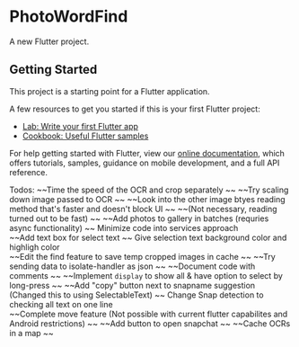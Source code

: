 # PhotoWordFind

A new Flutter project.

## Getting Started

This project is a starting point for a Flutter application.

A few resources to get you started if this is your first Flutter project:

- [Lab: Write your first Flutter app](https://flutter.dev/docs/get-started/codelab)
- [Cookbook: Useful Flutter samples](https://flutter.dev/docs/cookbook)

For help getting started with Flutter, view our
[online documentation](https://flutter.dev/docs), which offers tutorials,
samples, guidance on mobile development, and a full API reference.

Todos: 
~~Time the speed of the OCR and crop separately                                                  ~~
~~Try scaling down image passed to OCR                                                           ~~
~~Look into the other image btyes reading method that's faster and doesn't block UI              ~~
~~(Not necessary, reading turned out to be fast)                                                 ~~
~~Add photos to gallery in batches (requries async functionality)                                ~~
Minimize code into services approach                                                           
~~Add text box for select text                                                                   ~~
Give selection text background color and highligh color                                        
~~Edit the find feature to save temp cropped images in cache                                     ~~
~~Try sending data to isolate-handler as json                                                    ~~
~~Document code with comments                                                                    ~~
~~Implement `display` to show all & have option to select by long-press                          ~~
~~Add "copy" button next to snapname suggestion (Changed this to using SelectableText)           ~~
Change Snap detection to checking all text on one line                                         
~~Complete move feature (Not possible with current flutter capabilites and Android restrictions) ~~
~~Add button to open snapchat                                                                    ~~
~~Cache OCRs in a map                                                                            ~~

